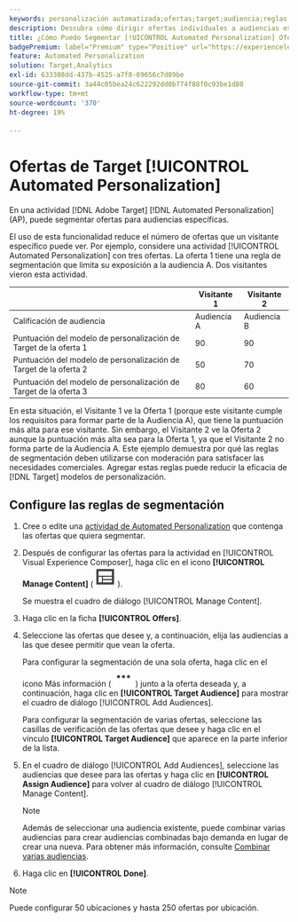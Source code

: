 ```yaml
---
keywords: personalización automatizada;ofertas;target;audiencia;reglas de segmentación;segmentación
description: Descubra cómo dirigir ofertas individuales a audiencias específicas mediante actividades [!UICONTROL Automated Personalization] (AP).
title: ¿Cómo Puedo Segmentar [!UICONTROL Automated Personalization] Ofertas?
badgePremium: label="Premium" type="Positive" url="https://experienceleague.adobe.com/docs/target/using/introduction/intro.html?lang=es#premium newtab=true" tooltip="Consulte qué se incluye en Target Premium."
feature: Automated Personalization
solution: Target,Analytics
exl-id: 633308dd-437b-4525-a7f8-69656c7d89be
source-git-commit: 3a44c05bea24c622292dd0b774f88f0c93be1d88
workflow-type: tm+mt
source-wordcount: '370'
ht-degree: 19%

---
```


# Ofertas de Target [!UICONTROL Automated Personalization]

En una actividad [!DNL Adobe Target] [!DNL Automated Personalization] (AP), puede segmentar ofertas para audiencias específicas.

El uso de esta funcionalidad reduce el número de ofertas que un visitante específico puede ver. Por ejemplo, considere una actividad [!UICONTROL Automated Personalization] con tres ofertas. La oferta 1 tiene una regla de segmentación que limita su exposición a la audiencia A. Dos visitantes vieron esta actividad.

| | Visitante 1 | Visitante 2 |
|--- |--- |--- |
| Calificación de audiencia | Audiencia A | Audiencia B |
| Puntuación del modelo de personalización de Target de la oferta 1 | 90 | 90 |
| Puntuación del modelo de personalización de Target de la oferta 2 | 50 | 70 |
| Puntuación del modelo de personalización de Target de la oferta 3 | 80 | 60 |

En esta situación, el Visitante 1 ve la Oferta 1 (porque este visitante cumple los requisitos para formar parte de la Audiencia A), que tiene la puntuación más alta para ese visitante. Sin embargo, el Visitante 2 ve la Oferta 2 aunque la puntuación más alta sea para la Oferta 1, ya que el Visitante 2 no forma parte de la Audiencia A. Este ejemplo demuestra por qué las reglas de segmentación deben utilizarse con moderación para satisfacer las necesidades comerciales. Agregar estas reglas puede reducir la eficacia de [!DNL Target] modelos de personalización.

## Configure las reglas de segmentación

1. Cree o edite una [actividad de Automated Personalization](/help/main/c-activities/t-automated-personalization/create-ap-activity.md) que contenga las ofertas que quiera segmentar.
1. Después de configurar las ofertas para la actividad en [!UICONTROL Visual Experience Composer], haga clic en el icono **[!UICONTROL Manage Content]** ( ![icono Administrar contenido](/help/main/assets/icons/Experience.svg) ).

   Se muestra el cuadro de diálogo [!UICONTROL Manage Content].

1. Haga clic en la ficha **[!UICONTROL Offers]**.

1. Seleccione las ofertas que desee y, a continuación, elija las audiencias a las que desee permitir que vean la oferta.

   Para configurar la segmentación de una sola oferta, haga clic en el icono Más información ( ![icono Más información](/help/main/assets/icons/MoreSmallList.svg) ) junto a la oferta deseada y, a continuación, haga clic en **[!UICONTROL Target Audience]** para mostrar el cuadro de diálogo [!UICONTROL Add Audiences].

   Para configurar la segmentación de varias ofertas, seleccione las casillas de verificación de las ofertas que desee y haga clic en el vínculo **[!UICONTROL Target Audience]** que aparece en la parte inferior de la lista.

1. En el cuadro de diálogo [!UICONTROL Add Audiences], seleccione las audiencias que desee para las ofertas y haga clic en **[!UICONTROL Assign Audience]** para volver al cuadro de diálogo [!UICONTROL Manage Content].

   >[!NOTE]
   >
   >Además de seleccionar una audiencia existente, puede combinar varias audiencias para crear audiencias combinadas bajo demanda en lugar de crear una nueva. Para obtener más información, consulte [Combinar varias audiencias](/help/main/c-target/combining-multiple-audiences.md#concept_A7386F1EA4394BD2AB72399C225981E5).

1. Haga clic en **[!UICONTROL Done]**.

>[!NOTE]
>
>Puede configurar 50 ubicaciones y hasta 250 ofertas por ubicación.
